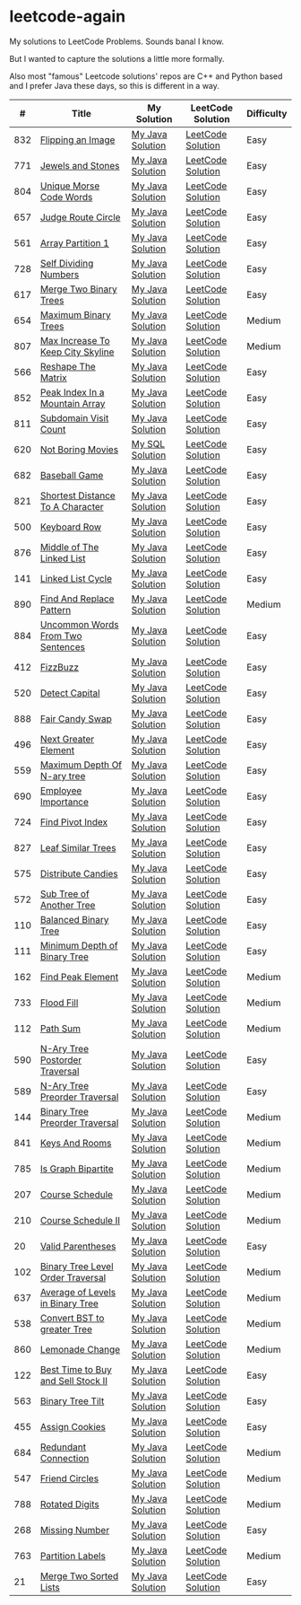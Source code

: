 # leetcode-again

My solutions to LeetCode Problems. Sounds banal I know.

But I wanted to capture the solutions a little more formally.

Also most "famous" Leetcode solutions' repos are C++ and Python based and I prefer Java these days, so this is different in a way.

| # | Title | My Solution | LeetCode Solution | Difficulty |
|---| ----- | ----------- | ------------------ | ---------- |
|832|[Flipping an Image](https://leetcode.com/problems/flipping-an-image/description/)|[My Java Solution](https://github.com/sunnypatel165/leetcode-again/blob/master/solutions/FlippingAnImage.java)|[LeetCode Solution](https://leetcode.com/articles/flipping-an-image/)|Easy
|771|[Jewels and Stones](https://leetcode.com/problems/jewels-and-stones/description/)|[My Java Solution](https://github.com/sunnypatel165/leetcode-again/blob/master/solutions/JewelsAndStones.java)|[LeetCode Solution](https://leetcode.com/articles/jewels-and-stones/)|Easy
|804|[Unique Morse Code Words](https://leetcode.com/problems/unique-morse-code-words/description/)|[My Java Solution](https://github.com/sunnypatel165/leetcode-again/blob/master/solutions/UniqueMorseCodeWords.java)|[LeetCode Solution](https://leetcode.com/articles/unique-morse-code-words/)|Easy
|657|[Judge Route Circle](https://leetcode.com/problems/judge-route-circle/description/)|[My Java Solution](https://github.com/sunnypatel165/leetcode-again/blob/master/solutions/JudgeRouteCircle.java)|[LeetCode Solution](https://leetcode.com/articles/judge-route-circle/)|Easy
|561|[Array Partition 1](https://leetcode.com/problems/array-partition-i/description/)|[My Java Solution](https://github.com/sunnypatel165/leetcode-again/blob/master/solutions/ArrayPartition1.java)|[LeetCode Solution](https://leetcode.com/problems/array-partition-i/solution/)|Easy
|728|[Self Dividing Numbers](https://leetcode.com/problems/self-dividing-numbers/description/)|[My Java Solution](https://github.com/sunnypatel165/leetcode-again/blob/master/solutions/SelfDividingNumbers.java)|[LeetCode Solution](https://leetcode.com/problems/self-dividing-numbers/solution/)|Easy
|617|[Merge Two Binary Trees ](https://leetcode.com/problems/merge-two-binary-trees/description/)|[My Java Solution](https://github.com/sunnypatel165/leetcode-again/blob/master/solutions/MergeTwoBinaryTrees.java)|[LeetCode Solution](https://leetcode.com/problems/merge-two-binary-trees/solution/)|Easy
|654|[Maximum Binary Trees ](https://leetcode.com/problems/maximum-binary-tree/description/)|[My Java Solution](https://github.com/sunnypatel165/leetcode-again/blob/master/solutions/MaximumBinaryTree.java)|[LeetCode Solution](https://leetcode.com/problems/maximum-binary-tree/solution/)|Medium
|807|[Max Increase To Keep City Skyline ](https://leetcode.com/problems/max-increase-to-keep-city-skyline/description/)|[My Java Solution](https://github.com/sunnypatel165/leetcode-again/blob/master/solutions/MaxIncreaseToKeepCitySkyline.java)|[LeetCode Solution](https://leetcode.com/problems/max-increase-to-keep-city-skyline/solution/)|Medium
|566|[Reshape The Matrix ](https://leetcode.com/problems/reshape-the-matrix/description/)|[My Java Solution](https://github.com/sunnypatel165/leetcode-again/blob/master/solutions/ReshapeTheMatrix.java)|[LeetCode Solution](https://leetcode.com/problems/reshape-the-matrix/solution/)|Easy
|852|[Peak Index In a Mountain Array ](https://leetcode.com/problems/peak-index-in-a-mountain-array/description/)|[My Java Solution](https://github.com/sunnypatel165/leetcode-again/blob/master/solutions/peakIndexInMountainArray.java)|[LeetCode Solution](https://leetcode.com/problems/peak-index-in-a-mountain-array/solution/)|Easy
|811|[Subdomain Visit Count ](https://leetcode.com/problems/subdomain-visit-count/description/)|[My Java Solution](https://github.com/sunnypatel165/leetcode-again/blob/master/solutions/SubdomainVisitCount.java)|[LeetCode Solution](https://leetcode.com/problems/subdomain-visit-count/solution/)|Easy
|620|[Not Boring Movies](https://leetcode.com/problems/not-boring-movies/description/)|[My SQL Solution](https://github.com/sunnypatel165/leetcode-again/blob/master/solutions/NotBoringMovies.sql)|[LeetCode Solution](https://leetcode.com/problems/not-boring-movies/solution/)|Easy
|682|[Baseball Game](https://leetcode.com/problems/baseball-game/description/)|[My Java Solution](https://github.com/sunnypatel165/leetcode-again/blob/master/solutions/BaseballGame.java)|[LeetCode Solution](https://leetcode.com/problems/baseball-game/solution/)|Easy
|821|[Shortest Distance To A Character](https://leetcode.com/problems/shortest-distance-to-a-character/description/)|[My Java Solution](https://github.com/sunnypatel165/leetcode-again/blob/master/solutions/ShortestDistanceToACharacter.java)|[LeetCode Solution](https://leetcode.com/problems/shortest-distance-to-a-character/solution/)|Easy
|500|[Keyboard Row](https://leetcode.com/problems/keyboard-row/)|[My Java Solution](https://github.com/sunnypatel165/leetcode-again/blob/master/solutions/KeyboardRow.java)|[LeetCode Solution](https://leetcode.com/problems/keyboard-row/solution/)|Easy
|876|[Middle of The Linked List](https://leetcode.com/problems/middle-of-the-linked-list/description/)|[My Java Solution](https://github.com/sunnypatel165/leetcode-again/blob/master/solutions/MiddleOfTheLinkedList.java)|[LeetCode Solution](https://leetcode.com/problems/middle-of-the-linked-list/solution/)|Easy
|141|[Linked List Cycle](https://leetcode.com/problems/linked-list-cycle/description/)|[My Java Solution](https://github.com/sunnypatel165/leetcode-again/blob/master/solutions/LinkedListCycle.java)|[LeetCode Solution](https://leetcode.com/problems/linked-list-cycle/solution/)|Easy
|890|[Find And Replace Pattern](https://leetcode.com/problems/find-and-replace-pattern/description/)|[My Java Solution](https://github.com/sunnypatel165/leetcode-again/blob/master/solutions/FindAndReplacePattern.java)|[LeetCode Solution](https://leetcode.com/problems/find-and-replace-pattern/solution/)|Medium
|884|[Uncommon Words From Two Sentences](https://leetcode.com/problems/uncommon-words-from-two-sentences/description/)|[My Java Solution](https://github.com/sunnypatel165/leetcode-again/blob/master/solutions/UncommonWordsFromTwoSentences.java)|[LeetCode Solution](https://leetcode.com/problems/uncommon-words-from-two-sentences/solution/)|Easy
|412|[FizzBuzz](https://leetcode.com/problems/fizz-buzz/description/)|[My Java Solution](https://github.com/sunnypatel165/leetcode-again/blob/master/solutions/FizzBuzz.java)|[LeetCode Solution](https://leetcode.com/problems/fizz-buzz/solution/)|Easy
|520|[Detect Capital](https://leetcode.com/problems/detect-capital/description/)|[My Java Solution](https://github.com/sunnypatel165/leetcode-again/blob/master/solutions/DetectCapital.java)|[LeetCode Solution](https://leetcode.com/problems/detect-capital/solution/)|Easy
|888|[Fair Candy Swap](https://leetcode.com/problems/fair-candy-swap/description/)|[My Java Solution](https://github.com/sunnypatel165/leetcode-again/blob/master/solutions/FairCandySwap.java)|[LeetCode Solution](https://leetcode.com/problems/fair-candy-swap/solution/)|Easy
|496|[Next Greater Element](https://leetcode.com/problems/next-greater-element-i/description/)|[My Java Solution](https://github.com/sunnypatel165/leetcode-again/blob/master/solutions/NextGreaterElement1.java)|[LeetCode Solution](https://leetcode.com/problems/next-greater-element-i/solution/)|Easy
|559|[Maximum Depth Of N-ary tree](https://leetcode.com/problems/maximum-depth-of-n-ary-tree/description/)|[My Java Solution](https://github.com/sunnypatel165/leetcode-again/blob/master/solutions/MaximumDepthOfNAryTree.java)|[LeetCode Solution](https://leetcode.com/problems/maximum-depth-of-n-ary-tree/solution/)|Easy
|690|[Employee Importance](https://leetcode.com/problems/employee-importance/description/)|[My Java Solution](https://github.com/sunnypatel165/leetcode-again/blob/master/solutions/EmployeeImportance.java)|[LeetCode Solution](https://leetcode.com/problems/employee-importance/solution/)|Easy
|724|[Find Pivot Index](https://leetcode.com/problems/find-pivot-index/description/)|[My Java Solution](https://github.com/sunnypatel165/leetcode-again/blob/master/solutions/FindPivotIndex.java)|[LeetCode Solution](https://leetcode.com/problems/find-pivot-index/solution/)|Easy
|827|[Leaf Similar Trees](https://leetcode.com/problems/leaf-similar-trees/description/)|[My Java Solution](https://github.com/sunnypatel165/leetcode-again/blob/master/solutions/LeafSimilarTrees.java)|[LeetCode Solution](https://leetcode.com/problems/leaf-similar-trees/solution/)|Easy
|575|[Distribute Candies](https://leetcode.com/problems/distribute-candies/description/)|[My Java Solution](https://github.com/sunnypatel165/leetcode-again/blob/master/solutions/DistributeCandies.java)|[LeetCode Solution](https://leetcode.com/problems/distribute-candies/solution/)|Easy
|572|[Sub Tree of Another Tree](https://leetcode.com/problems/subtree-of-another-tree/description/)|[My Java Solution](https://github.com/sunnypatel165/leetcode-again/blob/master/solutions/SubtreeOfAnotherTree.java)|[LeetCode Solution](https://leetcode.com/problems/subtree-of-another-tree/solution/)|Easy
|110|[Balanced Binary Tree](https://leetcode.com/problems/balanced-binary-tree/description/)|[My Java Solution](https://github.com/sunnypatel165/leetcode-again/blob/master/solutions/BalancedBinaryTree.java)|[LeetCode Solution](https://leetcode.com/problems/balanced-binary-tree/solution/)|Easy
|111|[Minimum Depth of Binary Tree](https://leetcode.com/problems/minimum-depth-of-binary-tree/description/)|[My Java Solution](https://github.com/sunnypatel165/leetcode-again/blob/master/solutions/MinimumDepthOfABinaryTree.java)|[LeetCode Solution](https://leetcode.com/problems/minimum-depth-of-binary-tree/solution/)|Easy
|162|[Find Peak Element](https://leetcode.com/problems/find-peak-element/description/)|[My Java Solution](https://github.com/sunnypatel165/leetcode-again/blob/master/solutions/FindPeakElement.java)|[LeetCode Solution](https://leetcode.com/problems/find-peak-element/solution/)|Medium
|733|[Flood Fill](https://leetcode.com/problems/flood-fill/description/)|[My Java Solution](https://github.com/sunnypatel165/leetcode-again/blob/master/solutions/FloodFill.java)|[LeetCode Solution](https://leetcode.com/problems/flood-fill/solution/)|Medium
|112|[Path Sum](https://leetcode.com/problems/path-sum/description/)|[My Java Solution](https://github.com/sunnypatel165/leetcode-again/blob/master/solutions/PathSum.java)|[LeetCode Solution](https://leetcode.com/problems/path-sum/solution/)|Medium
|590|[N-Ary Tree Postorder Traversal](https://leetcode.com/problems/n-ary-tree-postorder-traversal/description/)|[My Java Solution](https://github.com/sunnypatel165/leetcode-again/blob/master/solutions/NAryTreePostOrderTraversal.java)|[LeetCode Solution](https://leetcode.com/problems/n-ary-tree-postorder-traversal/solution/)|Easy
|589|[N-Ary Tree Preorder Traversal](https://leetcode.com/problems/n-ary-tree-preorder-traversal/description/)|[My Java Solution](https://github.com/sunnypatel165/leetcode-again/blob/master/solutions/NAryTreePreOrderTraversal.java)|[LeetCode Solution](https://leetcode.com/problems/n-ary-tree-preorder-traversal/solution/)|Easy
|144|[Binary Tree Preorder Traversal](https://leetcode.com/problems/binary-tree-preorder-traversal/description/)|[My Java Solution](https://github.com/sunnypatel165/leetcode-again/blob/master/solutions/BinaryTreePreOrderTraversal.java)|[LeetCode Solution](https://leetcode.com/problems/binary-tree-preorder-traversal/solution/)|Medium
|841|[Keys And Rooms](https://leetcode.com/problems/keys-and-rooms/description/)|[My Java Solution](https://github.com/sunnypatel165/leetcode-again/blob/master/solutions/KeysAndRooms.java)|[LeetCode Solution](https://leetcode.com/problems/keys-and-rooms/solution/)|Medium
|785|[Is Graph Bipartite](https://leetcode.com/problems/is-graph-bipartite/description/)|[My Java Solution](https://github.com/sunnypatel165/leetcode-again/blob/master/solutions/IsGraphBipartite.java)|[LeetCode Solution](https://leetcode.com/problems/is-graph-bipartite/solution/)|Medium
|207|[Course Schedule](https://leetcode.com/problems/course-schedule/description/)|[My Java Solution](https://github.com/sunnypatel165/leetcode-again/blob/master/solutions/CourseSchedule.java)|[LeetCode Solution](https://leetcode.com/problems/course-schedule/solution/)|Medium
|210|[Course Schedule II](https://leetcode.com/problems/course-schedule-ii/description/)|[My Java Solution](https://github.com/sunnypatel165/leetcode-again/blob/master/solutions/CourseScheduleII.java)|[LeetCode Solution](https://leetcode.com/problems/course-schedule-ii/solution/)|Medium
|20|[Valid Parentheses](https://leetcode.com/problems/valid-parentheses/description/)|[My Java Solution](https://github.com/sunnypatel165/leetcode-again/blob/master/solutions/ValidParentheses.java)|[LeetCode Solution](https://leetcode.com/problems/valid-parentheses/solution/)|Easy
|102|[Binary Tree Level Order Traversal](https://leetcode.com/problems/binary-tree-level-order-traversal/description/)|[My Java Solution](https://github.com/sunnypatel165/leetcode-again/blob/master/solutions/BinaryTreeLevelOrderTraversal.java)|[LeetCode Solution](https://leetcode.com/problems/binary-tree-level-order-traversal/solution/)|Medium
|637|[Average of  Levels in Binary Tree](https://leetcode.com/problems/average-of-levels-in-binary-tree/description/)|[My Java Solution](https://github.com/sunnypatel165/leetcode-again/blob/master/solutions/AverageOfLevelsInBinaryTree.java)|[LeetCode Solution](https://leetcode.com/problems/average-of-levels-in-binary-tree/solution/)|Medium
|538|[Convert BST to greater Tree](https://leetcode.com/problems/convert-bst-to-greater-tree/description/)|[My Java Solution](https://github.com/sunnypatel165/leetcode-again/blob/master/solutions/ConvertBstToGreaterTree.java)|[LeetCode Solution](https://leetcode.com/problems/convert-bst-to-greater-tree/solution/)|Medium
|860|[Lemonade Change](https://leetcode.com/problems/lemonade-change/description/)|[My Java Solution](https://github.com/sunnypatel165/leetcode-again/blob/master/solutions/LemonadeChange.java)|[LeetCode Solution](https://leetcode.com/problems/lemonade-change/solution/)|Medium
|122|[Best Time to Buy and Sell Stock II](https://leetcode.com/problems/best-time-to-buy-and-sell-stock-ii/description/)|[My Java Solution](https://github.com/sunnypatel165/leetcode-again/blob/master/solutions/BestTimeToBuyAndSellStockII.java)|[LeetCode Solution](https://leetcode.com/problems/best-time-to-buy-and-sell-stock-ii/solution/)|Easy
|563|[Binary Tree Tilt](https://leetcode.com/problems/binary-tree-tilt/description/)|[My Java Solution](https://github.com/sunnypatel165/leetcode-again/blob/master/solutions/BinaryTreeTilt.java)|[LeetCode Solution](https://leetcode.com/problems/binary-tree-tilt/solution/)|Easy
|455|[Assign Cookies](https://leetcode.com/problems/assign-cookies/description/)|[My Java Solution](https://github.com/sunnypatel165/leetcode-again/blob/master/solutions/AssignCookies.java)|[LeetCode Solution](https://leetcode.com/problems/assign-cookies/solution/)|Easy
|684|[Redundant Connection](https://leetcode.com/problems/redundant-connection/description/)|[My Java Solution](https://github.com/sunnypatel165/leetcode-again/blob/master/solutions/RedundantConnection.java)|[LeetCode Solution](https://leetcode.com/problems/redundant-connection/solution/)|Medium
|547|[Friend Circles](https://leetcode.com/problems/friend-circles/description/)|[My Java Solution](https://github.com/sunnypatel165/leetcode-again/blob/master/solutions/FriendCircles.java)|[LeetCode Solution](https://leetcode.com/problems/friend-circles/solution/)|Medium
|788|[Rotated Digits](https://leetcode.com/problems/rotated-digits/description/)|[My Java Solution](https://github.com/sunnypatel165/leetcode-again/blob/master/solutions/RotatedDigits.java)|[LeetCode Solution](https://leetcode.com/problems/rotated-digits/solution/)|Medium
|268|[Missing Number](https://leetcode.com/problems/missing-number/description/)|[My Java Solution](https://github.com/sunnypatel165/leetcode-again/blob/master/solutions/MissingNumber.java)|[LeetCode Solution](https://leetcode.com/problems/missing-number/solution/)|Easy
|763|[Partition Labels](https://leetcode.com/problems/partition-labels/description/)|[My Java Solution](https://github.com/sunnypatel165/leetcode-again/blob/master/solutions/PartitionLabels.java)|[LeetCode Solution](https://leetcode.com/problems/partition-labels/solution/)|Medium
|21|[Merge Two Sorted Lists](https://leetcode.com/problems/merge-two-sorted-lists/description/)|[My Java Solution](https://github.com/sunnypatel165/leetcode-again/blob/master/solutions/MergeTwoSortedLists.java)|[LeetCode Solution](https://leetcode.com/problems/merge-two-sorted-lists/solution/)|Easy
